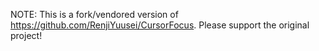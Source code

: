 NOTE: This is a fork/vendored version of https://github.com/RenjiYuusei/CursorFocus. Please support the original project!
